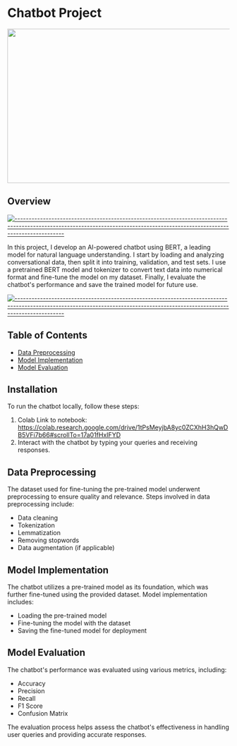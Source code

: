 # Chatbot Project

<img src="https://github.com/Chamindu77/Task-ChatBot/assets/117502200/09a876ef-1bc6-4071-9a14-437ee37c5c36" width="550" height="350"/>

## Overview

[![-----------------------------------------------------------------------------------------------------------------------------------------------------------------------------](https://raw.githubusercontent.com/andreasbm/readme/master/assets/lines/aqua.png)](https://github.com/BaseMax?tab=repositories)

In this project, I develop an AI-powered chatbot using BERT, a leading model for natural language understanding. I start by loading and analyzing conversational data, then split it into training, validation, and test sets. I use a pretrained BERT model and tokenizer to convert text data into numerical format and fine-tune the model on my dataset. Finally, I evaluate the chatbot's performance and save the trained model for future use.

[![-----------------------------------------------------------------------------------------------------------------------------------------------------------------------------](https://raw.githubusercontent.com/andreasbm/readme/master/assets/lines/aqua.png)](https://github.com/BaseMax?tab=repositories)

## Table of Contents

- [Data Preprocessing](#data-preprocessing)
- [Model Implementation](#model-implementation)
- [Model Evaluation](#model-evaluation)

## Installation

To run the chatbot locally, follow these steps:

1. Colab Link to notebook: https://colab.research.google.com/drive/1tPsMeyjbA8yc0ZCXhH3hQwDB5VFi7b66#scrollTo=17a01fHxIFYD
2. Interact with the chatbot by typing your queries and receiving responses.

## Data Preprocessing

The dataset used for fine-tuning the pre-trained model underwent preprocessing to ensure quality and relevance. Steps involved in data preprocessing include:

- Data cleaning
- Tokenization
- Lemmatization
- Removing stopwords
- Data augmentation (if applicable)

## Model Implementation

The chatbot utilizes a pre-trained model as its foundation, which was further fine-tuned using the provided dataset. Model implementation includes:

- Loading the pre-trained model
- Fine-tuning the model with the dataset
- Saving the fine-tuned model for deployment

## Model Evaluation

The chatbot's performance was evaluated using various metrics, including:

- Accuracy
- Precision
- Recall
- F1 Score
- Confusion Matrix

The evaluation process helps assess the chatbot's effectiveness in handling user queries and providing accurate responses.

